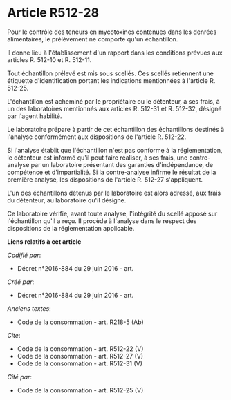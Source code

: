 # Article R512-28

Pour le contrôle des teneurs en mycotoxines contenues dans les denrées alimentaires, le prélèvement ne comporte qu'un
échantillon. 

Il donne lieu à l'établissement d'un rapport dans les conditions prévues aux articles R. 512-10 et R. 512-11. 

Tout échantillon prélevé est mis sous scellés. Ces scellés retiennent une étiquette d'identification portant les indications
mentionnées à l'article R. 512-25. 

L'échantillon est acheminé par le propriétaire ou le détenteur, à ses frais, à un des laboratoires mentionnés aux articles R.
512-31 et R. 512-32, désigné par l'agent habilité. 

Le laboratoire prépare à partir de cet échantillon des échantillons destinés à l'analyse conformément aux dispositions de
l'article R. 512-22. 

Si l'analyse établit que l'échantillon n'est pas conforme à la réglementation, le détenteur est informé qu'il peut faire
réaliser, à ses frais, une contre-analyse par un laboratoire présentant des garanties d'indépendance, de compétence et
d'impartialité. Si la contre-analyse infirme le résultat de la première analyse, les dispositions de l'article R. 512-27
s'appliquent. 

L'un des échantillons détenus par le laboratoire est alors adressé, aux frais du détenteur, au laboratoire qu'il désigne. 

Ce laboratoire vérifie, avant toute analyse, l'intégrité du scellé apposé sur l'échantillon qu'il a reçu. Il procède à
l'analyse dans le respect des dispositions de la réglementation applicable.

**Liens relatifs à cet article**

_Codifié par_:

  - Décret n°2016-884 du 29 juin 2016 - art.

_Créé par_:

  - Décret n°2016-884 du 29 juin 2016 - art.

_Anciens textes_:

  - Code de la consommation - art. R218-5 (Ab)

_Cite_:

  - Code de la consommation - art. R512-22 (V)
  - Code de la consommation - art. R512-27 (V)
  - Code de la consommation - art. R512-31 (V)

_Cité par_:

  - Code de la consommation - art. R512-25 (V)
